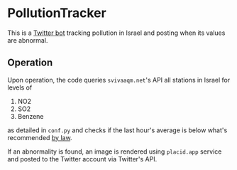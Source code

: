 # PollutionTracker

This is a [Twitter bot](https://twitter.com/gachlilit) tracking pollution in Israel and posting when its values are abnormal.

## Operation

Upon operation, the code queries ```svivaaqm.net```'s API all stations in Israel 
for levels of 
1. NO2
2. SO2
3. Benzene

as detailed in ```conf.py``` and checks if the last hour's average is below what's 
recommended [by law](https://www.nevo.co.il/law_html/law00/77858.htm).

If an abnormality is found, an image is rendered using ```placid.app``` service
and posted to the Twitter account via Twitter's API.